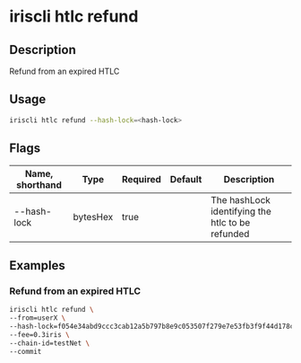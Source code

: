 # iriscli htlc refund

## Description

Refund from an expired HTLC

## Usage

```bash
iriscli htlc refund --hash-lock=<hash-lock>
```

## Flags

| Name, shorthand | Type     | Required | Default | Description                                      |
| --------------- | -------- | -------- | ------- | ------------------------------------------------ |
| --hash-lock     | bytesHex | true     |         | The hashLock identifying the htlc to be refunded |

## Examples

### Refund from an expired HTLC

```bash
iriscli htlc refund \
--from=userX \
--hash-lock=f054e34abd9ccc3cab12a5b797b8e9c053507f279e7e53fb3f9f44d178c94b20 \
--fee=0.3iris \
--chain-id=testNet \
--commit
```
